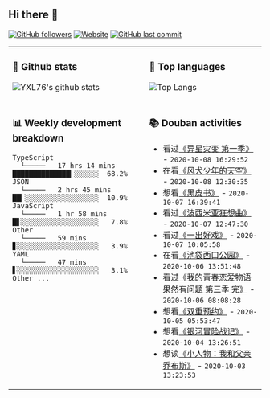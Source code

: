 ## Hi there 👋

[![GitHub followers](https://img.shields.io/github/followers/YXL76?style=for-the-badge&color=blue)](https://github.com/YXL76?tab=followers)
[![Website](https://img.shields.io/website?style=for-the-badge&up_message=Blog&url=https%3A%2F%2Fyxl76.net%2F&color=brightgreen)](https://yxl76.net)
[![GitHub last commit](https://img.shields.io/github/last-commit/YXL76/YXL76?label=update&style=for-the-badge&color=orange)](https://github.com/YXL76/YXL76)

<table>
<tr>
<td valign="top" width="54%">

### 🔭 Github stats

![YXL76's github stats](https://github-readme-stats.yxl76.vercel.app/api?username=YXL76&count_private=true&show_icons=true&theme=tokyonight)

</td>

<td valign="top" width="46%">

### 🌱 Top languages

![Top Langs](https://github-readme-stats.yxl76.vercel.app/api/top-langs/?username=YXL76&layout=compact&theme=tokyonight)

</td>
</tr>
<tr>
<td valign="top" width="54%">

### 📊 Weekly development breakdown

```text
TypeScript
  └─────   17 hrs 14 mins ██████████████▎░░░░░░  68.2%
JSON
  └─────   2 hrs 45 mins  ██▎░░░░░░░░░░░░░░░░░░  10.9%
JavaScript
  └─────   1 hr 58 mins   █▋░░░░░░░░░░░░░░░░░░░   7.8%
Other
  └─────   59 mins        ▊░░░░░░░░░░░░░░░░░░░░   3.9%
YAML
  └─────   47 mins        ▋░░░░░░░░░░░░░░░░░░░░   3.1%
Other ...
```

</td>
<td valign="top" width="46%">

### 📚 Douban activities

- 看过[《异星灾变 第一季》](http://movie.douban.com/subject/30345691/) - `2020-10-08 16:29:52`
- 在看[《风犬少年的天空》](http://movie.douban.com/subject/30413128/) - `2020-10-08 12:30:35`
- 想看[《黑皮书》](http://movie.douban.com/subject/1858802/) - `2020-10-07 16:39:41`
- 看过[《波西米亚狂想曲》](http://movie.douban.com/subject/5300054/) - `2020-10-07 12:47:30`
- 看过[《一出好戏》](http://movie.douban.com/subject/26985127/) - `2020-10-07 10:05:58`
- 在看[《池袋西口公园》](http://movie.douban.com/subject/34813598/) - `2020-10-06 13:51:48`
- 看过[《我的青春恋爱物语果然有问题 第三季 完》](http://movie.douban.com/subject/32493713/) - `2020-10-06 08:08:28`
- 想看[《双重预约》](http://movie.douban.com/subject/35131310/) - `2020-10-05 05:53:47`
- 想看[《银河冒险战记》](http://movie.douban.com/subject/1769771/) - `2020-10-04 13:26:51`
- 想读[《小人物：我和父亲乔布斯》](https://book.douban.com/subject/33408128/) - `2020-10-03 13:23:53`

</td>
</tr>
</table>

<!--
**YXL76/YXL76** is a ✨ _special_ ✨ repository because its `README.md` (this file) appears on your GitHub profile.

Here are some ideas to get you started:

- 🔭 I’m currently working on ...
- 🌱 I’m currently learning ...
- 👯 I’m looking to collaborate on ...
- 🤔 I’m looking for help with ...
- 💬 Ask me about ...
- 📫 How to reach me: ...
- 😄 Pronouns: ...
- ⚡ Fun fact: ...
-->
